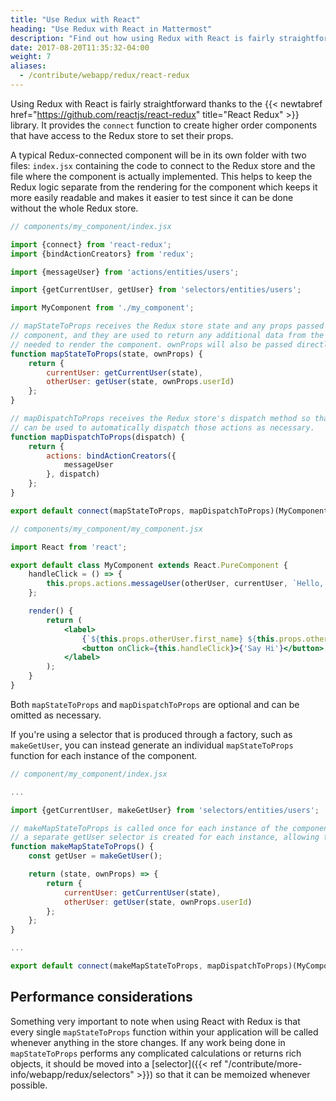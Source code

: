```yaml
---
title: "Use Redux with React"
heading: "Use Redux with React in Mattermost"
description: "Find out how using Redux with React is fairly straightforward thanks to the React Redux library."
date: 2017-08-20T11:35:32-04:00
weight: 7
aliases:
  - /contribute/webapp/redux/react-redux
---
```


Using Redux with React is fairly straightforward thanks to the {{< newtabref href="https://github.com/reactjs/react-redux" title="React Redux" >}} library. It provides the `connect` function to create higher order components that have access to the Redux store to set their props.

A typical Redux-connected component will be in its own folder with two files: `index.jsx` containing the code to connect to the Redux store and the file where the component is actually implemented. This helps to keep the Redux logic separate from the rendering for the component which keeps it more easily readable and makes it easier to test since it can be done without the whole Redux store.

```jsx
// components/my_component/index.jsx

import {connect} from 'react-redux';
import {bindActionCreators} from 'redux';

import {messageUser} from 'actions/entities/users';

import {getCurrentUser, getUser} from 'selectors/entities/users';

import MyComponent from './my_component';

// mapStateToProps receives the Redux store state and any props passed into the connected
// component, and they are used to return any additional data from the Redux store that is
// needed to render the component. ownProps will also be passed directly to the component.
function mapStateToProps(state, ownProps) {
    return {
        currentUser: getCurrentUser(state),
        otherUser: getUser(state, ownProps.userId)
    };
}

// mapDispatchToProps receives the Redux store's dispatch method so that bindActionCreators
// can be used to automatically dispatch those actions as necessary.
function mapDispatchToProps(dispatch) {
    return {
        actions: bindActionCreators({
            messageUser
        }, dispatch)
    };
}

export default connect(mapStateToProps, mapDispatchToProps)(MyComponent);

// components/my_component/my_component.jsx

import React from 'react';

export default class MyComponent extends React.PureComponent {
    handleClick = () => {
        this.props.actions.messageUser(otherUser, currentUser, `Hello, ${this.props.otherUser.first_name}!`);
    };

    render() {
        return (
            <label>
                {`${this.props.otherUser.first_name} ${this.props.otherUser.last_name}: `}
                <button onClick={this.handleClick}>{'Say Hi'}</button>
            </label>
        );
    }
}
```

Both `mapStateToProps` and `mapDispatchToProps` are optional and can be omitted as necessary.

If you're using a selector that is produced through a factory, such as `makeGetUser`, you can instead generate an individual `mapStateToProps` function for each instance of the component.

```jsx
// component/my_component/index.jsx

...

import {getCurrentUser, makeGetUser} from 'selectors/entities/users';

// makeMapStateToProps is called once for each instance of the component on the page. Because of this
// a separate getUser selector is created for each instance, allowing them to be memoized separately.
function makeMapStateToProps() {
    const getUser = makeGetUser();

    return (state, ownProps) => {
        return {
            currentUser: getCurrentUser(state),
            otherUser: getUser(state, ownProps.userId)
        };
    };
}

...

export default connect(makeMapStateToProps, mapDispatchToProps)(MyComponent);
```

## Performance considerations

Something very important to note when using React with Redux is that every single `mapStateToProps` function within your application will be called whenever anything in the store changes. If any work being done in `mapStateToProps` performs any complicated calculations or returns rich objects, it should be moved into a [selector]({{< ref "/contribute/more-info/webapp/redux/selectors" >}}) so that it can be memoized whenever possible.
